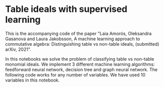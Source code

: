 # Table ideals with supervised learning

This is the accompanying code of the paper "Laia Amorós, Oleksandra Gasanova and Laura Jakobsson, A machine learning approach to commutative algebra: Distinguishing table vs non-table ideals, (submitted) arXiv, 2021".

In this notebooks we solve the problem of classifying table vs non-table monomial ideals. We implement 3 different machine learning algorithms: feedforward neural network, decision tree and graph neural network. The following code works for any number of variables. We have used 10 variables in this notebook.
